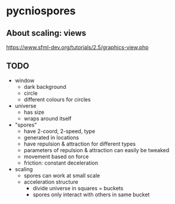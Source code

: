 # pycniospores

## About scaling: views
https://www.sfml-dev.org/tutorials/2.5/graphics-view.php

## TODO
* window
    * dark background
    * circle
    * different colours for circles
* universe
    * has size
    * wraps around itself
* "spores"
    * have 2-coord, 2-speed, type
    * generated in locations
    * have repulsion & attraction for different types
    * parameters of repulsion & attraction can easily be tweaked
    * movement based on force
    * friction: constant deceleration
* scaling
    * spores can work at small scale
    * acceleration structure
        * divide universe in squares = buckets
        * spores only interact with others in same bucket 
